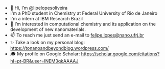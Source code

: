- 👋 Hi, I’m @lipelopesoliveira
- I'm a PhD student in Chemistry at Federal University of Rio de Janeiro
- I'm a intern at IBM Research Brazil
- 👀 I’m interested in computational chemistry and its application on the development of new nanomaterials.
- 📫 To reach me just send an e-mail to felipe.lopes@nano.ufrj.br
- ✨ Take a look on my personal blog: https://tonanoandbeyondblog.wordpress.com/
- :mortar_board: My profile on Google Scholar: https://scholar.google.com/citations?hl=pt-BR&user=lNEM3qkAAAAJ

<!---
lipelopesoliveira/lipelopesoliveira is a ✨ special ✨ repository because its `README.md` (this file) appears on your GitHub profile.
You can click the Preview link to take a look at your changes.
--->
